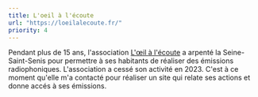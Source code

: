 ```yaml
---
title: L'oeil à l'écoute
url: "https://loeilalecoute.fr/"
priority: 4
---
```


Pendant plus de 15 ans, l'association [L'œil à l'écoute](https://loeilalecoute.fr/) a arpenté la Seine-Saint-Senis pour permettre à ses habitants de réaliser des émissions radiophoniques. L'association a cessé son activité en 2023. C'est à ce moment qu'elle m'a contacté pour réaliser un site qui relate ses actions et donne accés à ses émissions.
